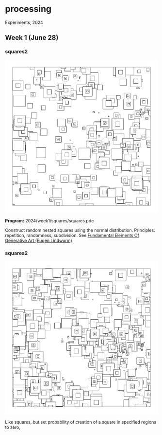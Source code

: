 # processing

Experiments, 2024

## Week 1 (June 28)

### squares2

![image](image/export_240628_151856.png)

**Program:** 2024/week1/squares/squares.pde

Construct random nested squares using the normal distribution.
Principles: repetition, randomness, subdivision.  See [Fundamental Elements Of Generative Art (Eugen Lindwurm)](https://towardsdatascience.com/fundamental-elements-of-generative-art-11175f4741e5)

### squares2

![image](2024/week1/squares2/portfolio/export_240628_172630.png)

Like squares, but set probability of creation of a square in specified regions to zero,
